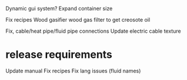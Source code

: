Dynamic gui system?
Expand container size

Fix recipes
Wood gasifier
wood gas filter to get creosote oil

Fix, cable/heat pipe/fluid pipe connections
Update electric cable texture

# release requirements
Update manual
Fix recipes
Fix lang issues (fluid names)
